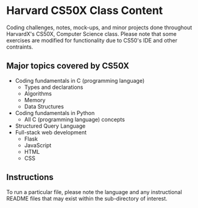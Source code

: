 # Harvard CS50X Class Content

Coding challenges, notes, mock-ups, and minor projects done throughout HarvardX's CS50X, Computer Science class. Please note that some exercises are modified for functionality due to CS50's IDE and other contraints.

## Major topics covered by CS50X

- Coding fundamentals in C (programming language)
  - Types and declarations
  - Algorithms
  - Memory
  - Data Structures
- Coding fundamentals in Python
  - All C (programming language) concepts
- Structured Query Language
- Full-stack web development
  - Flask
  - JavaScript
  - HTML
  - CSS

## Instructions

To run a particular file, please note the language and any instructional README files that may exist within the sub-directory of interest.
